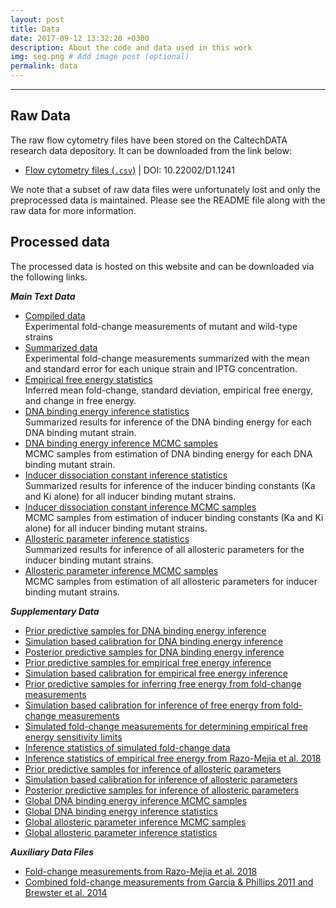 ```yaml
---
layout: post
title: Data
date: 2017-09-12 13:32:20 +0300
description: About the code and data used in this work
img: seg.png # Add image post (optional)
permalink: data
---
```


---
## Raw Data
The raw flow cytometry files have been stored on the CaltechDATA research data
depository. It can be downloaded from the link below:

* [Flow cytometry files (`.csv`)](https://data.caltech.edu/records/1241) \| DOI:
  10.22002/D1.1241

We note that a subset of raw data files were unfortunately lost and only the
preprocessed data is maintained. Please see the README file along with the raw
data for more information.

## Processed data
The processed data is hosted on this website and can be downloaded via the
following links.
 <!-- All data as a single compressed file can be downloaded from the -->
<!-- CaltechDATA research repository entry. [DOI: XXXXXX]() -->

***Main Text Data***
* [Compiled data](Chure2019_compiled_data.csv)<br/>
  Experimental fold-change measurements of mutant and wild-type strains
* [Summarized data](Chure2019_summarized_data.csv)<br/>
  Experimental fold-change measurements summarized with the mean and standard
  error for each unique strain and IPTG concentration.
* [Empirical free energy statistics](Chure2019_empirical_F_statistics.csv)<br/>
  Inferred mean fold-change, standard deviation, empirical free energy, and
  change in free energy. 
* [DNA binding energy inference  statistics](Chure2019_DNA_binding_energy_summary.csv)<br/>
  Summarized results for inference of the DNA binding energy for each DNA
  binding mutant strain.
* [DNA binding energy inference MCMC samples](Chure2019_DNA_binding_energy_samples.csv)<br/> 
  MCMC samples from estimation of DNA binding energy for each DNA binding
  mutant strain.
* [Inducer dissociation constant inference statistics](Chure2019_KaKi_only_summary.csv)<br/> 
  Summarized results for inference of the inducer binding constants (Ka and
  Ki alone) for all inducer binding mutant strains.
* [Inducer dissociation constant inference MCMC samples](Chure2019_KaKi_only_samples.csv)  
  MCMC samples from estimation of inducer binding constants (Ka and Ki alone) for all inducer binding mutant strains.
* [Allosteric parameter inference statistics](Chure2019_KaKi_epAI_summary.csv)<br/>
  Summarized results for inference of all allosteric parameters for the inducer
  binding mutant strains.
* [Allosteric parameter inference MCMC samples](Chure2019_KaKi_epAI_samples.csv)<br/>
  MCMC samples from estimation of all allosteric parameters for inducer binding
  mutant strains.

***Supplementary Data***
* [Prior predictive samples for DNA binding energy inference](Chure2019_DNA_binding_energy_prior_predictive.csv)
* [Simulation based calibration for DNA binding energy inference](Chure2019_DNA_binding_energy_sbc.csv)
* [Posterior predictive samples for DNA binding energy inference](Chure2019_DNA_binding_energy_posterior_predictive.csv)
* [Prior predictive samples for empirical free energy inference](Chure2019_empirical_F_prior_predictive.csv)
* [Simulation based calibration for empirical free energy inference](Chure2019_empirical_F_sbc.csv)
* [Prior predictive samples for inferring free energy from fold-change
  measurements](Chure2019_empirical_F_prior_predictive_checks.csv)
* [Simulation based calibration for inference of free energy from fold-change measurements]({{site.baseurl}}/data/Chure2019_empirical_F_sbc_sampels.csv)
* [Simulated fold-change measurements for determining empirical free energy
  sensitivity
  limits]({{site.baseurl}}/data/Chure2019_empirical_F_simulated_data.csv)
* [Inference statistics of simulated fold-change
  data]({{site.baseurl}}/data/Chure2019_empirical_F_simulated_data_statistics.csv)
* [Inference statistics of empirical free energy from Razo-Mejia et al.
  2018]({{site.baseurl}}/data/RazoMejia2018_empirical_F_statistics.csv)
* [Prior predictive samples for inference of allosteric parameters]({{site.baseurl}}/data/Chure2019_IND_prior_predictive_checks.csv)
* [Simulation based calibration for inference of allosteric parameters]({{site.baseurl}}/data/Chure2019_IND_sbc_samples.csv)
* [Posterior predictive samples for inference of allosteric
  parameters]({{site.baseurl}}/data/Chure2019_IND_posterior_predictive_samples.csv)
* [Global DNA binding energy inference MCMC samples]({{site.baseurl}}/data/Chure2019_global_DNA_binding_energy_samples.csv)
* [Global DNA binding energy inference
  statistics]({{site.baseurl}}/data/Chure2019_global_DNA_binding_energy_summary.csv)
* [Global allosteric parameter inference MCMC samples]({{site.baseurl}}/data/Chure2019_global_KaKi_epAI_samples.csv)
* [Global allosteric parameter inference
  statistics]({{site.baseurl}}/data/Chure2019_global_KaKi_epAI_summary.csv)

***Auxiliary Data Files***
* [Fold-change measurements from Razo-Mejia et al. 2018](RazoMejia_2018.csv)
* [Combined fold-change measurements from Garcia & Phillips 2011 and Brewster
  et al. 2014]({{site.baseurl}}/data/Garcia2011_Brewster2014.csv)
